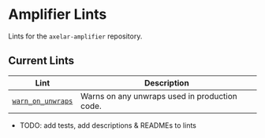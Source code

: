 # Amplifier Lints

Lints for the `axelar-amplifier` repository.

## Current Lints

| Lint                                                      | Description                                   |
| --------------------------------------------------------- | --------------------------------------------- |
| [`warn_on_unwraps`](./amplifier-lints/warn_on_unwraps)    | Warns on any unwraps used in production code. |

- TODO: add tests, add descriptions & READMEs to lints
